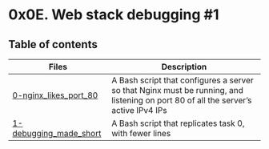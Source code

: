 # 0x0E. Web stack debugging #1

## Table of contents
Files | Description
----- | -----------
[0-nginx_likes_port_80](./0-nginx_likes_port_80) | A Bash script that configures a server so that Nginx must be running, and listening on port 80 of all the server’s active IPv4 IPs
[1-debugging_made_short](./1-debugging_made_short) | A Bash script that replicates task 0, with fewer lines
